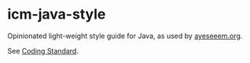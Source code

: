 icm-java-style
==============

Opinionated light-weight style  guide for Java, as used by [ayeseeem.org](https://www.ayeseeem.org).

See [Coding Standard](./Coding%20Standard.md).
